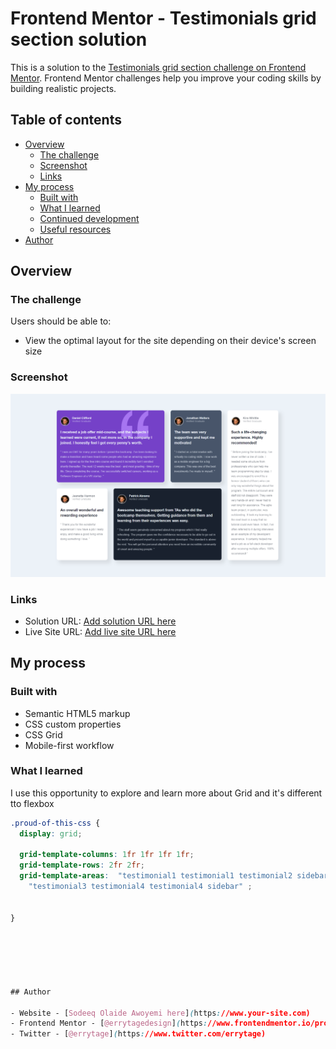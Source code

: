 # Frontend Mentor - Testimonials grid section solution

This is a solution to the [Testimonials grid section challenge on Frontend Mentor](https://www.frontendmentor.io/challenges/testimonials-grid-section-Nnw6J7Un7). Frontend Mentor challenges help you improve your coding skills by building realistic projects. 

## Table of contents

- [Overview](#overview)
  - [The challenge](#the-challenge)
  - [Screenshot](#screenshot)
  - [Links](#links)
- [My process](#my-process)
  - [Built with](#built-with)
  - [What I learned](#what-i-learned)
  - [Continued development](#continued-development)
  - [Useful resources](#useful-resources)
- [Author](#author)




## Overview

### The challenge

Users should be able to:

- View the optimal layout for the site depending on their device's screen size

### Screenshot

![](./screenshot.png)

### Links

- Solution URL: [Add solution URL here](https://your-solution-url.com)
- Live Site URL: [Add live site URL here](https://your-live-site-url.com)

## My process

### Built with

- Semantic HTML5 markup
- CSS custom properties
- CSS Grid
- Mobile-first workflow


### What I learned

I use this opportunity to explore and learn more about Grid and it's different tto flexbox


```css
.proud-of-this-css {
  display: grid;

  grid-template-columns: 1fr 1fr 1fr 1fr;
  grid-template-rows: 2fr 2fr;
  grid-template-areas:  "testimonial1 testimonial1 testimonial2 sidebar"
    "testimonial3 testimonial4 testimonial4 sidebar" ;


}






## Author

- Website - [Sodeeq Olaide Awoyemi here](https://www.your-site.com)
- Frontend Mentor - [@errytagedesign](https://www.frontendmentor.io/profile/errytagedesign)
- Twitter - [@errytage](https://www.twitter.com/errytage)



